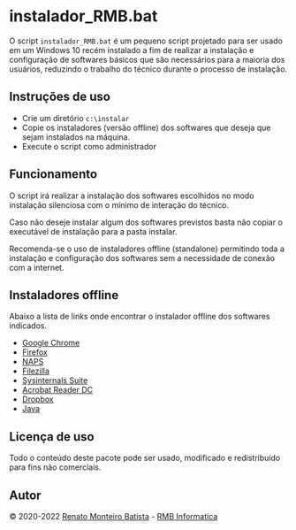 # instalador_RMB.bat

O script `instalador_RMB.bat` é um pequeno script projetado para ser usado em um Windows 10 recém instalado a fim de realizar a instalação e configuração de softwares básicos que são necessários para a maioria dos usuários, reduzindo o trabalho do técnico durante o processo de instalação.

## Instruções de uso

- Crie um diretório `c:\instalar`
- Copie os instaladores (versão offline) dos softwares que deseja que sejam instalados na máquina.
- Execute o script como administrador

## Funcionamento

O script irá realizar a instalação dos softwares escolhidos no modo instalação silenciosa com o mínimo de interação do técnico.

Caso não deseje instalar algum dos softwares previstos basta não copiar o executável de instalação para a pasta instalar.

Recomenda-se o uso de instaladores offline (standalone) permitindo toda a instalação e configuração dos softwares sem a necessidade de conexão com a internet.

## Instaladores offline

Abaixo a lista de links onde encontrar o instalador offline dos softwares indicados.

- [Google Chrome](https://www.google.com/intl/pt-BR/chrome/browser/desktop/index.html?standalone=1)
- [Firefox](https://www.mozilla.org/pt-BR/firefox/all/#product-desktop-release)
- [NAPS](https://www.naps2.com/download.html)
- [Filezilla](https://filezilla-project.org/download.php?type=client)
- [Sysinternals Suite](https://docs.microsoft.com/en-us/sysinternals/downloads/)
- [Acrobat Reader DC](https://get.adobe.com/br/reader/enterprise/)
- [Dropbox](https://www.dropbox.com/downloading?full=1&os=win)
- [Java](https://www.java.com/pt-BR/download/manual.jsp)

## Licença de uso

Todo o conteúdo deste pacote pode ser usado, modificado e redistribuído para fins não comerciais.

## Autor

© 2020-2022 [Renato Monteiro Batista](www.renato.ovh) - [RMB Informatica](www.rmbinformatica.com)
